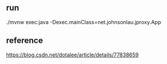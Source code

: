 ## run
./mvnw exec:java -Dexec.mainClass=net.johnsonlau.jproxy.App

## reference
https://blog.csdn.net/dotalee/article/details/77838659